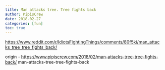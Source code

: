 ```yaml
---
title: Man attacks tree. Tree fights back
author: PipisCrew
date: 2018-02-27
categories: [fun]
toc: true
---
```


https://www.reddit.com/r/IdiotsFightingThings/comments/80f5ki/man_attacks_tree_tree_fights_back/

origin - https://www.pipiscrew.com/2018/02/man-attacks-tree-tree-fights-back/ man-attacks-tree-tree-fights-back